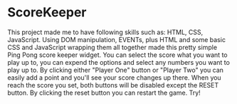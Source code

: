 # ScoreKeeper
This project made me to have following skills such as: HTML, CSS, JavaScript. 
Using DOM manipulation, EVENTs, plus HTML and some basic CSS and JavaScript wrapping them all together made this pretty simple Ping Pong score keeper widget.
You can select the score what you want to play up to, you can expend the options and select any numbers you want to play up to.
By clicking either "Player One" button or "Player Two" you can easily add a point and you'll see your score changes up there. 
When you reach the score you set, both buttons will be disabled except the RESET button. By clicking the reset button you can restart the game. Try!
